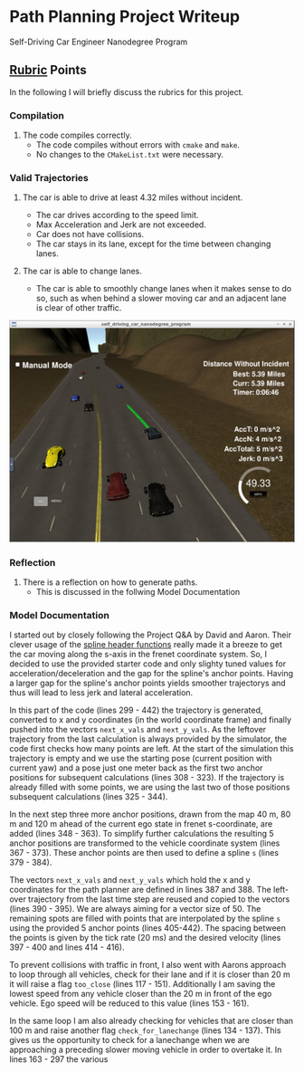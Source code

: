# Path Planning Project Writeup
Self-Driving Car Engineer Nanodegree Program

[//]: # (Image References)
[image1]: ./images/path_planning.png "Proof lap completion"
[image2]: ./images/limits.png "limits of implementation"


## [Rubric](https://review.udacity.com/#!/rubrics/1971/view) Points
In the following I will briefly discuss the rubrics for this project.

### Compilation
1. The code compiles correctly.
   * The code compiles without errors with `cmake` and `make`.
   * No changes to the `CMakeList.txt` were necessary. 

### Valid Trajectories
1. The car is able to drive at least 4.32 miles without incident.
   * The car drives according to the speed limit.
   * Max Acceleration and Jerk are not exceeded.
   * Car does not have collisions.
   * The car stays in its lane, except for the time between changing lanes.

2. The car is able to change lanes.
   * The car is able to smoothly change lanes when it makes sense to do so, such as when behind a slower moving car and an adjacent lane is clear of other traffic.

![Proof lap completion][image1]


### Reflection
1. There is a reflection on how to generate paths.
   * This is discussed in the follwing Model Documentation


### Model Documentation
I started out by closely following the Project Q&A by David and Aaron. Their clever usage of the [spline header functions](https://kluge.in-chemnitz.de/opensource/spline/) really made it a breeze to get the car moving along the s-axis in the frenet coordinate system. So, I decided to use the provided starter code and only slighty tuned values for acceleration/deceleration and the gap for the spline's anchor points. Having a larger gap for the spline's anchor points yields smoother trajectorys and thus will lead to less jerk and lateral acceleration.

In this part of the code (lines 299 - 442) the trajectory is generated, converted to x and y coordinates (in the world coordinate frame) and finally pushed into the vectors `next_x_vals` and `next_y_vals`. As the leftover trajectory from the last calculation is always provided by the simulator, the code first checks how many points are left. At the start of the simulation this trajectory is empty and we use the starting pose (current position with current yaw) and a pose just one meter back as the first two anchor positions for subsequent calculations (lines 308 - 323). If the trajectory is already filled with some points, we are using the last two of those positions subsequent calculations (lines 325 - 344).

In the next step three more anchor positions, drawn from the map 40 m, 80 m and 120 m ahead of the current ego state in frenet s-coordinate, are added (lines 348 - 363). To simplify further calculations the resulting 5 anchor positions are transformed to the vehicle coordinate system (lines 367 - 373). These anchor points are then used to define a spline `s` (lines 379 - 384). 

The vectors `next_x_vals` and `next_y_vals` which hold the x and y coordinates for the path planner are defined in lines 387 and 388. The left-over trajectory from the last time step are reused and copied to the vectors (lines 390 - 395). We are always aiming for a vector size of 50. The remaining spots are filled with points that are interpolated by the spline `s` using the provided 5 anchor points (lines 405-442). The spacing between the points is given by the tick rate (20 ms) and the desired velocity (lines 397 - 400 and lines 414 - 416).

To prevent collisions with traffic in front, I also went with Aarons approach to loop through all vehicles, check for their lane and if it is closer than 20 m it will raise a flag `too_close` (lines 117 - 151). Additionally I am saving the lowest speed from any vehicle closer than the 20 m in front of the ego vehicle. Ego speed will be reduced to this value (lines 153 - 161). 

In the same loop I am also already checking for vehicles that are closer than 100 m and raise another flag `check_for_lanechange` (lines 134 - 137). This gives us the opportunity to check for a lanechange when we are approaching a preceding slower moving vehicle in order to overtake it. In lines 163 - 297 the various 